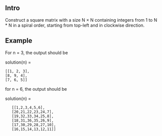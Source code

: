 ## Intro

Construct a square matrix with a size N × N containing integers from 1 to N * N in a spiral order, starting from top-left and in clockwise direction.

## Example

For n = 3, the output should be

solution(n) = 

    [[1, 2, 3],
    [8, 9, 4],
    [7, 6, 5]]

for n = 6, the output should be

solution(n) = 

       [[1,2,3,4,5,6], 
	   [20,21,22,23,24,7], 
	   [19,32,33,34,25,8], 
	   [18,31,36,35,26,9], 
	   [17,30,29,28,27,10], 
	   [16,15,14,13,12,11]]

    